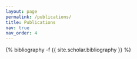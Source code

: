 ```yaml
---
layout: page
permalink: /publications/
title: Publications
nav: true
nav_order: 4
---
```

<!-- _pages/publications.md -->
<div class="publications">

{% bibliography -f {{ site.scholar.bibliography }} %}

</div>
